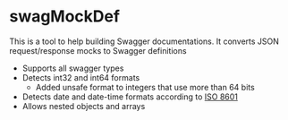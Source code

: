 # swagMockDef
This is a tool to help building Swagger documentations. It converts JSON request/response mocks to Swagger definitions
* Supports all swagger types
* Detects int32 and int64 formats
  * Added unsafe format to integers that use more than 64 bits
* Detects date and date-time formats according to [ISO 8601](https://xml2rfc.tools.ietf.org/public/rfc/html/rfc3339.html#anchor14)
* Allows nested objects and arrays
